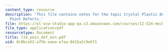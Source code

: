 ```yaml
---
content_type: resource
description: 'This file contains notes for the topic Crystal Plastic Deformation 1:
  Point Defects.'
file: https://ol-ocw-studio-app-qa.s3.amazonaws.com/courses/12-524-mechanical-properties-of-rocks-fall-2005/8c8bca52a75beaeae7aa0415a2c9e5f1_l14_poin_def_min.pdf
file_type: application/pdf
resourcetype: Document
title: l14_poin_def_min.pdf
uid: 8c8bca52-a75b-eaea-e7aa-0415a2c9e5f1
---
```

